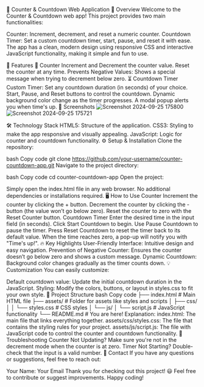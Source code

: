 🚀 Counter & Countdown Web Application
📖 Overview
Welcome to the Counter & Countdown web app! This project provides two main functionalities:

Counter: Increment, decrement, and reset a numeric counter.
Countdown Timer: Set a custom countdown timer, start, pause, and reset it with ease.
The app has a clean, modern design using responsive CSS and interactive JavaScript functionality, making it simple and fun to use.

🌟 Features
🧮 Counter
Increment and Decrement the counter value.
Reset the counter at any time.
Prevents Negative Values: Shows a special message when trying to decrement below zero.
⏳ Countdown Timer
Custom Timer: Set any countdown duration (in seconds) of your choice.
Start, Pause, and Reset buttons to control the countdown.
Dynamic background color change as the timer progresses.
A modal popup alerts you when time's up.
🎨 Screenshots
![Screenshot 2024-09-25 175800](https://github.com/user-attachments/assets/19d9439e-7ed3-4ec0-82c8-f2cec6bd98a4)
![Screenshot 2024-09-25 175721](https://github.com/user-attachments/assets/7eda284b-6d63-4096-b606-8bd663cc859f)


🛠️ Technology Stack
HTML5: Structure of the application.
CSS3: Styling to make the app responsive and visually appealing.
JavaScript: Logic for counter and countdown functionality.
⚙️ Setup & Installation
Clone the repository:

bash
Copy code
git clone https://github.com/your-username/counter-countdown-app.git
Navigate to the project directory:

bash
Copy code
cd counter-countdown-app
Open the project:

Simply open the index.html file in any web browser.
No additional dependencies or installations required.
🖥️ How to Use
Counter
Increment the counter by clicking the + button.
Decrement the counter by clicking the - button (the value won’t go below zero).
Reset the counter to zero with the Reset Counter button.
Countdown Timer
Enter the desired time in the input field (in seconds).
Click Start Countdown to begin.
Use Pause Countdown to pause the timer.
Press Reset Countdown to reset the timer back to its default value.
When the time reaches zero, a pop-up will notify you with "Time's up!".
🔥 Key Highlights
User-Friendly Interface: Intuitive design and easy navigation.
Prevention of Negative Counter: Ensures the counter doesn’t go below zero and shows a custom message.
Dynamic Countdown: Background color changes gradually as the timer counts down.
💡 Customization
You can easily customize:

Default countdown value: Update the initial countdown duration in the JavaScript.
Styling: Modify the colors, buttons, or layout in styles.css to fit your own style.
📂 Project Structure
bash
Copy code
├── index.html            # Main HTML file
├── assets/               # Folder for assets like styles and scripts
│   ├── css/
│   │   └── styles.css    # CSS styles
│   └── js/
│       └── script.js     # JavaScript functionality
└── README.md             # You are here!
Explanation:
index.html: The main file that links everything together.
assets/css/styles.css: The file that contains the styling rules for your project.
assets/js/script.js: The file with JavaScript code to control the counter and countdown functionality.
🚨 Troubleshooting
Counter Not Updating? Make sure you're not in the decrement mode when the counter is at zero.
Timer Not Starting? Double-check that the input is a valid number.
📧 Contact
If you have any questions or suggestions, feel free to reach out:

Your Name: Your Email
Thank you for checking out this project! 😃 Feel free to contribute or suggest improvements. Happy coding!

